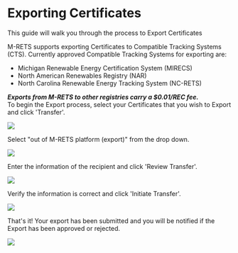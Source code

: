 Exporting Certificates
==============

This guide will walk you through the process to Export Certificates

M-RETS supports exporting Certificates to Compatible Tracking Systems (CTS). Currently approved Compatible Tracking Systems for exporting are:

-   Michigan Renewable Energy Certification System (MIRECS)
-   North American Renewables Registry (NAR)
-   North Carolina Renewable Energy Tracking System (NC-RETS)

***Exports from M-RETS to other registries carry a $0.01/REC fee.***\
To begin the Export process, select your Certificates that you wish to Export and click 'Transfer'.

![](https://github.com/mrets/photos/blob/master/exporting_recs1.png?raw=true)

Select "out of M-RETS platform (export)" from the drop down.

![](https://github.com/mrets/photos/blob/master/exporting_recs2.png?raw=true)

Enter the information of the recipient and click 'Review Transfer'.

![](https://github.com/mrets/photos/blob/master/exporting_recs3.png?raw=true)

Verify the information is correct and click 'Initiate Transfer'.

![](https://github.com/mrets/photos/blob/master/exporting_recs4.png?raw=true)

That's it! Your export has been submitted and you will be notified if the Export has been approved or rejected.

![](https://github.com/mrets/photos/blob/master/exporting_recs5.png?raw=true)
